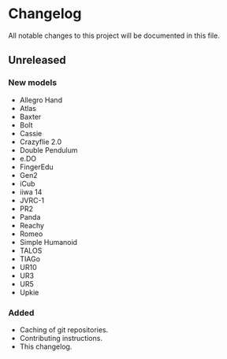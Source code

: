 # Changelog

All notable changes to this project will be documented in this file.

## Unreleased

### New models

- Allegro Hand
- Atlas
- Baxter
- Bolt
- Cassie
- Crazyflie 2.0
- Double Pendulum
- e.DO
- FingerEdu
- Gen2
- iCub
- iiwa 14
- JVRC-1
- PR2
- Panda
- Reachy
- Romeo
- Simple Humanoid
- TALOS
- TIAGo
- UR10
- UR3
- UR5
- Upkie

### Added

- Caching of git repositories.
- Contributing instructions.
- This changelog.
